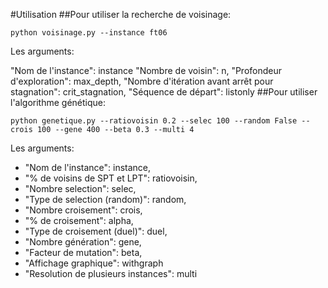 #Utilisation 
##Pour utiliser la recherche de voisinage:

````shell script
python voisinage.py --instance ft06

````

Les arguments:

"Nom de l'instance": instance
"Nombre de voisin": n, 
"Profondeur d'exploration": max_depth, 
"Nombre d'itération avant arrêt pour stagnation": crit_stagnation,
"Séquence de départ": listonly
##Pour utiliser l'algorithme génétique:

````shell script
python genetique.py --ratiovoisin 0.2 --selec 100 --random False --crois 100 --gene 400 --beta 0.3 --multi 4

````

Les arguments:
* "Nom de l'instance": instance,
* "% de voisins de SPT et LPT": ratiovoisin,
* "Nombre selection": selec, 
* "Type de selection (random)": random, 
* "Nombre croisement": crois,
* "% de croisement": alpha, 
* "Type de croisement (duel)": duel,
* "Nombre génération": gene, 
* "Facteur de mutation": beta,
* "Affichage graphique": withgraph
* "Resolution de plusieurs instances": multi